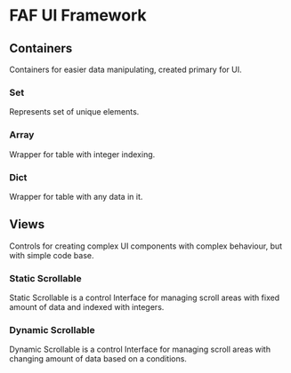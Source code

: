 # FAF UI Framework

## Containers

Containers for easier data manipulating, created primary for UI.

### Set

Represents set of unique elements.

### Array

Wrapper for table with integer indexing.

### Dict

Wrapper for table with any data in it.

## Views

Controls for creating complex UI components with complex behaviour, but with simple code base.

### Static Scrollable

Static Scrollable is a control Interface for managing scroll areas with fixed amount of data and indexed with integers.

### Dynamic Scrollable

Dynamic Scrollable is a control Interface for managing scroll areas with changing amount of data based on a conditions.

